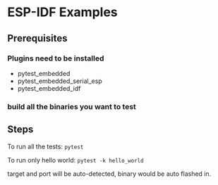 # ESP-IDF Examples

## Prerequisites

### Plugins need to be installed

- pytest_embedded
- pytest_embedded_serial_esp
- pytest_embedded_idf

### build all the binaries you want to test

## Steps

To run all the tests: `pytest`

To run only hello world: `pytest -k hello_world`

target and port will be auto-detected, binary would be auto flashed in.
